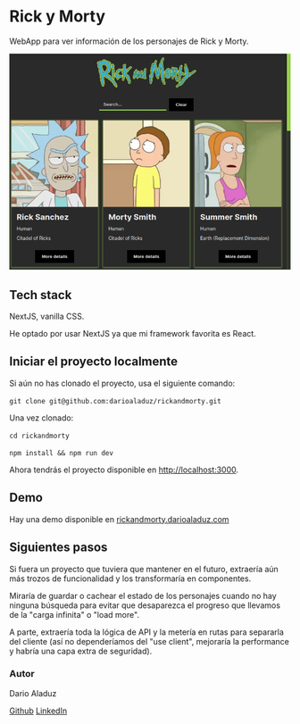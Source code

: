# Rick y Morty

WebApp para ver información de los personajes de Rick y Morty.

![Ejemplo](/public/screenshot.png)

## Tech stack

NextJS, vanilla CSS.

He optado por usar NextJS ya que mi framework favorita es React.

## Iniciar el proyecto localmente

Si aún no has clonado el proyecto, usa el siguiente comando:

`git clone git@github.com:darioaladuz/rickandmorty.git`

Una vez clonado:

`cd rickandmorty`

`npm install && npm run dev`

Ahora tendrás el proyecto disponible en
[http://localhost:3000](http://localhost:3000).

## Demo

Hay una demo disponible en
[rickandmorty.darioaladuz.com](rickandmorty.darioaladuz.com)

## Siguientes pasos

Si fuera un proyecto que tuviera que mantener en el futuro, extraería aún más
trozos de funcionalidad y los transformaría en componentes.

Miraría de guardar o cachear el estado de los personajes cuando no hay ninguna
búsqueda para evitar que desaparezca el progreso que llevamos de la "carga
infinita" o "load more".

A parte, extraería toda la lógica de API y la metería en rutas para separarla
del cliente (así no dependeríamos del "use client", mejoraría la performance y
habría una capa extra de seguridad).

### Autor

Dario Aladuz

[Github](https://github.com/darioaladuz)
[LinkedIn](https://www.linkedin.com/in/darioaladuz/)
